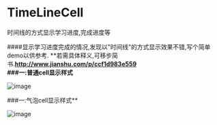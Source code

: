 # TimeLineCell
时间线的方式显示学习进度,完成进度等

####显示学习进度完成的情况,发现以"时间线"的方式显示效果不错,写个简单demo以供参考.
**若需具体释义,可移步简书.**http://www.jianshu.com/p/ccf1d983e559
</br>
###一:普通cell显示样式**


![image](https://github.com/FTCcheV/TimeLineCell/blob/master/TimeLineCell/TimeLineCell/TimeLineCell/%E6%97%B6%E9%97%B4%E7%BA%BF%E8%BF%9B%E5%BA%A6.png)

###一:气泡cell显示样式**




![image](https://github.com/FTCcheV/TimeLineCell/blob/master/TimeLineCell/TimeLineCell/TimeLineCell/%E6%B0%94%E6%B3%A1cell.png)
